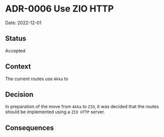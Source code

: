 # ADR-0006 Use ZIO HTTP

Date: 2022-12-01

## Status

Accepted

## Context

The current routes use `Akka` to 

## Decision

In preparation of the move from `Akka` to `ZIO`, it was decided that the routes should be implemented using a `ZIO HTTP` server.

## Consequences


